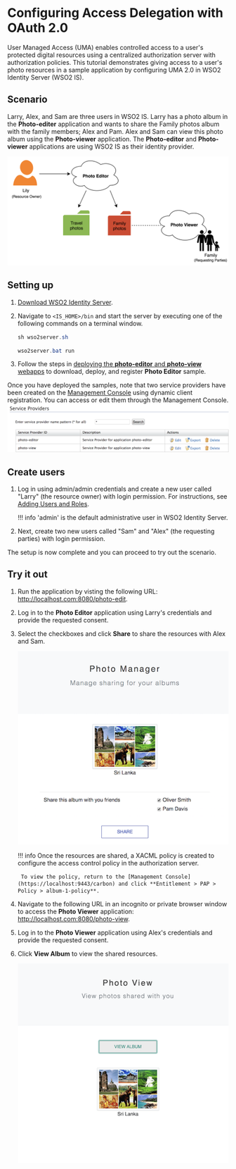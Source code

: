 # Configuring Access Delegation with OAuth 2.0

User Managed Access (UMA) enables controlled access to a user's protected digital resources using a centralized authorization server with authorization policies. This tutorial demonstrates giving access to a user's photo resources in a sample application by configuring UMA 2.0 in WSO2 Identity Server (WSO2 IS).

## Scenario 

Larry, Alex, and Sam are three users in WSO2 IS. Larry has a photo album in the **Photo-editer** application and wants to share the Family photos album with the family members; Alex and Pam. Alex and Sam can view this photo album using the **Photo-viewer** application. The **Photo-editor** and **Photo-viewer** applications are using WSO2 IS as their identity provider.
    
![uma-scenario-diagram](../assets/img/learn/uma-scenario-diagram.png)

## Setting up

1. [Download WSO2 Identity Server](https://wso2.com/identity-and-access-management/).

2. Navigate to `<IS_HOME>/bin` and start the server by executing one of the following commands on a terminal window.

    ``` java tab="Linux/MacOS"
    sh wso2server.sh
    ```

    ``` java tab="Windows"
    wso2server.bat run
    ```
	
3. Follow the steps in
   [deploying the **photo-editor** and **photo-view** webapps](../../learn/deploying-the-sample-app/#deploying-the-photo-editor-and-photo-viewer-webapps) to download, deploy, and register **Photo Editor** sample.

Once you have deployed the samples, note that two service providers have been created on the [Management Console](https://localhost:9443/carbon) using dynamic client registration. You can access or edit them through the Management Console. 
    ![photo-samples-service-providers](../assets/img/learn/photo-samples-service-providers.png)

## Create users

1. Log in using admin/admin credentials and create a new user called "Larry" (the resource owner) with login permission. For instructions, see [Adding Users and Roles](../../learn/adding-users-and-roles#create-a-user).

    !!! info
        'admin' is the default administrative user in WSO2 Identity Server.

2. Next, create two new users called "Sam" and "Alex" (the requesting parties) with login permission. 

The setup is now complete and you can proceed to try out the scenario.

## Try it out

1. Run the application by visting the following URL: <http://localhost.com:8080/photo-edit>.

2. Log in to the **Photo Editor** application using Larry's credentials and provide the requested consent. 

3. Select the checkboxes and click **Share** to share the resources with Alex and Sam.

    ![photo-editor-share](../assets/img/learn/photo-editor-share.png)

    !!! info
        Once the resources are shared, a XACML policy is created to configure the access control policy in the authorization server. 
        
        To view the policy, return to the [Management Console](https://localhost:9443/carbon) and click **Entitlement > PAP > Policy > album-1-policy**. 

4. Navigate to the following URL in an incognito or private browser window to access the **Photo Viewer** application: <http://localhost.com:8080/photo-view>.

5. Log in to the **Photo Viewer** application using Alex's credentials and provide the requested consent. 

6. Click **View Album** to view the shared resources.

    ![photo-viewer-view-album](../assets/img/learn/photo-viewer-view-album.png)
